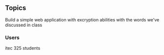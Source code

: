 ## Topics

Build a simple web application with excryption abilities with the words we've discussed in class

### Users

itec 325 students


